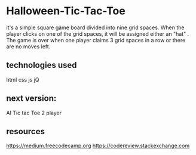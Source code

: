 # Halloween-Tic-Tac-Toe
it's a simple square game board divided into nine  grid spaces. When the player clicks on one of the grid spaces, it will be assigned either an "hat" . The game is over when one player claims 3 grid spaces in a row or there are no moves left.

## technologies used 
html css js jQ

## next version:
AI Tic tac Toe 
2 player 

## resources 
https://medium.freecodecamp.org
https://codereview.stackexchange.com


